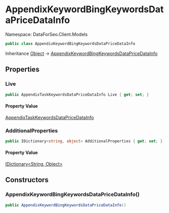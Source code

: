 # AppendixKeywordBingKeywordsDataPriceDataInfo

Namespace: DataForSeo.Client.Models

```csharp
public class AppendixKeywordBingKeywordsDataPriceDataInfo
```

Inheritance [Object](https://docs.microsoft.com/en-us/dotnet/api/system.object) → [AppendixKeywordBingKeywordsDataPriceDataInfo](./dataforseo.client.models.appendixkeywordbingkeywordsdatapricedatainfo.md)

## Properties

### **Live**

```csharp
public AppendixTaskKeywordsDataPriceDataInfo Live { get; set; }
```

#### Property Value

[AppendixTaskKeywordsDataPriceDataInfo](./dataforseo.client.models.appendixtaskkeywordsdatapricedatainfo.md)<br>

### **AdditionalProperties**

```csharp
public IDictionary<string, object> AdditionalProperties { get; set; }
```

#### Property Value

[IDictionary&lt;String, Object&gt;](https://docs.microsoft.com/en-us/dotnet/api/system.collections.generic.idictionary-2)<br>

## Constructors

### **AppendixKeywordBingKeywordsDataPriceDataInfo()**

```csharp
public AppendixKeywordBingKeywordsDataPriceDataInfo()
```
